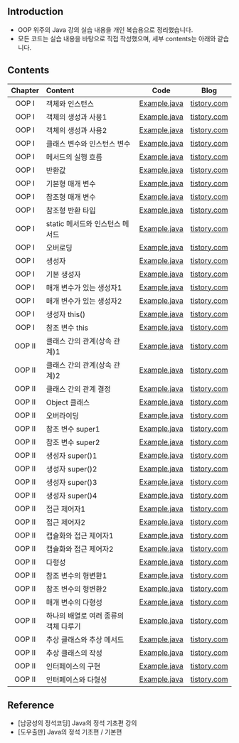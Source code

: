 ####
## Introduction
- OOP 위주의 Java 강의 실습 내용을 개인 복습용으로 정리했습니다.
- 모든 코드는 실습 내용을 바탕으로 직접 작성했으며, 세부 contents는 아래와 같습니다.
####
## Contents
|Chapter|Content|Code|Blog|
|:---:|:---|:---:|:---:|
|OOP Ⅰ|객체와 인스턴스|[Example.java](./chap_06/_04_Example.java)|[tistory.com](https://jisulee-shsf.tistory.com/228)|
|OOP Ⅰ|객체의 생성과 사용1|[Example.java](./chap_06/_06_Example.java)|[tistory.com](https://jisulee-shsf.tistory.com/229)|
|OOP Ⅰ|객체의 생성과 사용2|[Example.java](./chap_06/_07_Example.java)|[tistory.com](https://jisulee-shsf.tistory.com/229)|
|OOP Ⅰ|클래스 변수와 인스턴스 변수|[Example.java](./chap_06/_13_Example.java)|[tistory.com](https://jisulee-shsf.tistory.com/234)|
|OOP Ⅰ|메서드의 실행 흐름|[Example.java](./chap_06/_19_Example.java)|[tistory.com](https://jisulee-shsf.tistory.com/238)|
|OOP Ⅰ|반환값|[Example.java](./chap_06/_21_Example.java)|[tistory.com](https://jisulee-shsf.tistory.com/242)|
|OOP Ⅰ|기본형 매개 변수|[Example.java](./chap_06/_24_Example1.java)|[tistory.com](https://jisulee-shsf.tistory.com/245)|
|OOP Ⅰ|참조형 매개 변수|[Example.java](./chap_06/_24_Example2.java)|[tistory.com](https://jisulee-shsf.tistory.com/245)|
|OOP Ⅰ|참조형 반환 타입|[Example.java](./chap_06/_25_Example.java)|[tistory.com](https://jisulee-shsf.tistory.com/247)|
|OOP Ⅰ|static 메서드와 인스턴스 메서드|[Example.java](./chap_06/_27_Example.java)|[tistory.com](https://jisulee-shsf.tistory.com/244)|
|OOP Ⅰ|오버로딩|[Example.java](./chap_06/_31_Example.java)|[tistory.com](https://jisulee-shsf.tistory.com/249)|
|OOP Ⅰ|생성자|[Example.java](./chap_06/_32_Example.java)|[tistory.com](https://jisulee-shsf.tistory.com/250)|
|OOP Ⅰ|기본 생성자|[Example.java](./chap_06/_33_Example.java)|[tistory.com](https://jisulee-shsf.tistory.com/250)|
|OOP Ⅰ|매개 변수가 있는 생성자1|[Example.java](./chap_06/_35_Example1.java)|[tistory.com](https://jisulee-shsf.tistory.com/250)|
|OOP Ⅰ|매개 변수가 있는 생성자2|[Example.java](./chap_06/_35_Example2.java)|[tistory.com](https://jisulee-shsf.tistory.com/250)|
|OOP Ⅰ|생성자 this()|[Example.java](./chap_06/_36_Example.java)|[tistory.com](https://jisulee-shsf.tistory.com/252)|
|OOP Ⅰ|참조 변수 this|[Example.java](./chap_06/_37_Example.java)|[tistory.com](https://jisulee-shsf.tistory.com/252)|
|OOP II|클래스 간의 관계(상속 관계)1|[Example.java](./chap_07/_02_Example1.java)|[tistory.com](https://jisulee-shsf.tistory.com/257)|
|OOP II|클래스 간의 관계(상속 관계)2|[Example.java](./chap_07/_02_Example2.java)|[tistory.com](https://jisulee-shsf.tistory.com/257)|
|OOP II|클래스 간의 관계 결정|[Example.java](./chap_07/_04_Example.java)|[tistory.com](https://jisulee-shsf.tistory.com/259)|
|OOP II|Object 클래스|[Example.java](./chap_07/_06_Example.java)|[tistory.com](https://jisulee-shsf.tistory.com/263)|
|OOP II|오버라이딩|[Example.java](./chap_07/_07_Example.java)|[tistory.com](https://jisulee-shsf.tistory.com/264)|
|OOP II|참조 변수 super1|[Example.java](./chap_07/_10_Example1.java)|[tistory.com](https://jisulee-shsf.tistory.com/265)|
|OOP II|참조 변수 super2|[Example.java](./chap_07/_10_Example2.java)|[tistory.com](https://jisulee-shsf.tistory.com/265)|
|OOP II|생성자 super()1|[Example.java](./chap_07/_11_Example1.java)|[tistory.com](https://jisulee-shsf.tistory.com/265)|
|OOP II|생성자 super()2|[Example.java](./chap_07/_11_Example2.java)|[tistory.com](https://jisulee-shsf.tistory.com/265)|
|OOP II|생성자 super()3|[Example.java](./chap_07/_11_Example3.java)|[tistory.com](https://jisulee-shsf.tistory.com/265)|
|OOP II|생성자 super()4|[Example.java](./chap_07/_11_Example4.java)|[tistory.com](https://jisulee-shsf.tistory.com/265)|
|OOP II|접근 제어자1|[Example.java](./chap_07/chap_07_21_Example1/Parent.java)|[tistory.com](https://jisulee-shsf.tistory.com/270)|
|OOP II|접근 제어자2|[Example.java](./chap_07/chap_07_21_Example2/Example.java)|[tistory.com](https://jisulee-shsf.tistory.com/270)|
|OOP II|캡슐화와 접근 제어자1|[Example.java](./chap_07/_22_Example1.java)|[tistory.com](https://jisulee-shsf.tistory.com/272)|
|OOP II|캡슐화와 접근 제어자2|[Example.java](./chap_07/_22_Example2.java)|[tistory.com](https://jisulee-shsf.tistory.com/272)|
|OOP II|다형성|[Example.java](./chap_07/_23_Example.java)|[tistory.com](https://jisulee-shsf.tistory.com/273)|
|OOP II|참조 변수의 형변환1|[Example.java](./chap_07/_24_Example1.java)|[tistory.com](https://jisulee-shsf.tistory.com/274)|
|OOP II|참조 변수의 형변환2|[Example.java](./chap_07/_24_Example2.java)|[tistory.com](https://jisulee-shsf.tistory.com/274)|
|OOP II|매개 변수의 다형성|[Example.java](./chap_07/_28_Example.java)|[tistory.com](https://jisulee-shsf.tistory.com/276)|
|OOP II|하나의 배열로 여러 종류의 객체 다루기|[Example.java](./chap_07/_30_Example.java)|[tistory.com](https://jisulee-shsf.tistory.com/277)|
|OOP II|추상 클래스와 추상 메서드|[Example.java](./chap_07/_32_Example.java)|[tistory.com](https://jisulee-shsf.tistory.com/282)|
|OOP II|추상 클래스의 작성|[Example.java](./chap_07/_33_Example.java)|[tistory.com](https://jisulee-shsf.tistory.com/283)|
|OOP II|인터페이스의 구현|[Example.java](./chap_07/_37_Example.java)|[tistory.com](https://jisulee-shsf.tistory.com/284)|
|OOP II|인터페이스와 다형성|[Example.java](./chap_07/_38_Example.java)|[tistory.com](https://jisulee-shsf.tistory.com/286)|
####
## Reference
- [남궁성의 정석코딩] Java의 정석 기초편 강의
- [도우출판] Java의 정석 기초편 / 기본편
####
